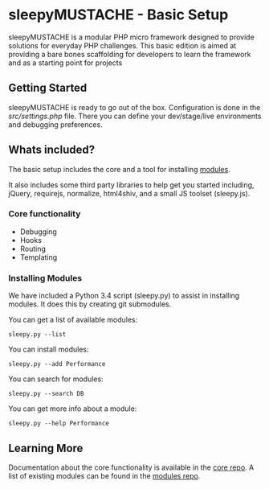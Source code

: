 sleepyMUSTACHE - Basic Setup
===============================================================================

sleepyMUSTACHE is a modular PHP micro framework designed to provide solutions for everyday PHP challenges. This basic edition is aimed at providing a bare bones scaffolding for developers to learn the framework and as a starting point for projects

Getting Started
-------------------------------------------------------------------------------
sleepyMUSTACHE is ready to go out of the box. Configuration is done in the *src/settings.php* file. There you can define your dev/stage/live environments and debugging preferences.

Whats included?
-------------------------------------------------------------------------------
The basic setup includes the core and a tool for installing [modules](https://github.com/sleepymustache/modules).

It also includes some third party libraries to help get you started including, jQuery, requirejs, normalize, html4shiv, and a small JS toolset (sleepy.js).

### Core functionality

* Debugging
* Hooks
* Routing
* Templating


### Installing Modules

We have included a Python 3.4 script (sleepy.py) to assist in installing modules. It does this by creating git submodules.

You can get a list of available modules:

	sleepy.py --list

You can install modules:

	sleepy.py --add Performance

You can search for modules:

	sleepy.py --search DB

You can get more info about a module:

	sleepy.py --help Performance

Learning More
-------------------------------------------------------------------------------
Documentation about the core functionality is available in the [core repo](https://github.com/sleepymustache/core). A list of existing modules can be found in the [modules repo](https://github.com/sleepymustache/modules).